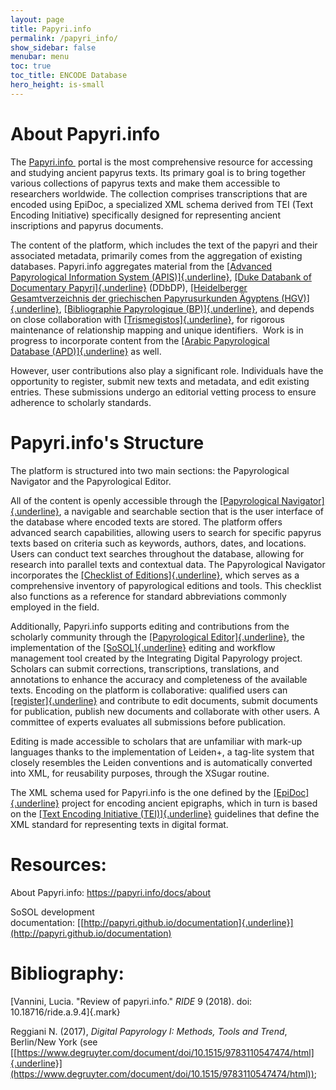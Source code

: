 ```yaml
---
layout: page
title: Papyri.info
permalink: /papyri_info/
show_sidebar: false
menubar: menu
toc: true
toc_title: ENCODE Database
hero_height: is-small
---
```



# About Papyri.info

The [Papyri.info ](http://www.papyri.info/) portal is the
most comprehensive resource for accessing and studying ancient papyrus
texts. Its primary goal is to bring together various collections of
papyrus texts and make them accessible to researchers worldwide. The
collection comprises transcriptions that are encoded using EpiDoc, a
specialized XML schema derived from TEI (Text Encoding Initiative)
specifically designed for representing ancient inscriptions and papyrus
documents.

The content of the platform, which includes the text of the papyri and
their associated metadata, primarily comes from the aggregation of
existing databases. Papyri.info aggregates material from the [[Advanced
Papyrological Information System
(APIS)]{.underline}](https://papyri.info/docs/apis), [[Duke Databank of
Documentary
Papyri]{.underline}](http://papyri.info/ddbdp) (DDbDP), [[Heidelberger
Gesamtverzeichnis der griechischen Papyrusurkunden
Ägyptens (HGV)]{.underline}](https://aquila.zaw.uni-heidelberg.de/start), [[Bibliographie
Papyrologique (BP)]{.underline}](http://www.aere-egke.be/BP/), and
depends on close collaboration
with [[Trismegistos]{.underline}](http://www.trismegistos.org/), for
rigorous maintenance of relationship mapping and unique identifiers.
 Work is in progress to incorporate content from the [[Arabic
Papyrological
Database (APD)]{.underline}](https://www.apd.gwi.uni-muenchen.de/apd/project.jsp)
as well.

However, user contributions also play a significant role. Individuals
have the opportunity to register, submit new texts and metadata, and
edit existing entries. These submissions undergo an editorial vetting
process to ensure adherence to scholarly standards.

# Papyri.info's Structure

The platform is structured into two main sections: the Papyrological
Navigator and the Papyrological Editor.

All of the content is openly accessible through the [[Papyrological
Navigator]{.underline}](https://papyri.info/search), a navigable and
searchable section that is the user interface of the database where
encoded texts are stored. The platform offers advanced search
capabilities, allowing users to search for specific papyrus texts based
on criteria such as keywords, authors, dates, and locations. Users can
conduct text searches throughout the database, allowing for research
into parallel texts and contextual data. The Papyrological Navigator
incorporates the [[Checklist of
Editions]{.underline}](https://papyri.info/docs/checklist), which serves
as a comprehensive inventory of papyrological editions and tools. This
checklist also functions as a reference for standard abbreviations
commonly employed in the field.

Additionally, Papyri.info supports editing and contributions from the
scholarly community through the [[Papyrological
Editor]{.underline}](http://papyri.info/editor), the implementation of
the [[SoSOL]{.underline}](https://github.com/sosol/sosol) editing and
workflow management tool created by the Integrating Digital Papyrology
project. Scholars can submit corrections, transcriptions, translations,
and annotations to enhance the accuracy and completeness of the
available texts. Encoding on the platform is collaborative: qualified
users can
[[register]{.underline}](https://papyri.info/editor/user/signin) and
contribute to edit documents, submit documents for publication, publish
new documents and collaborate with other users. A committee of experts
evaluates all submissions before publication.

Editing is made accessible to scholars that are unfamiliar with mark-up
languages thanks to the implementation of Leiden+, a tag-lite system
that closely resembles the Leiden conventions and is automatically
converted into XML, for reusability purposes, through the XSugar
routine.

The XML schema used for Papyri.info is the one defined by the
[[EpiDoc]{.underline}](https://epidoc.stoa.org/gl/latest/intro-intro.html)
project for encoding ancient epigraphs, which in turn is based on the
[[Text Encoding Initiative (TEI)]{.underline}](https://tei-c.org/)
guidelines that define the XML standard for representing texts in
digital format.

# Resources:

About Papyri.info: https://papyri.info/docs/about

SoSOL development
documentation: [[http://papyri.github.io/documentation]{.underline}](http://papyri.github.io/documentation)

# Bibliography:

[Vannini, Lucia. \"Review of papyri.info.\" *RIDE* 9 (2018). doi:
10.18716/ride.a.9.4]{.mark}

Reggiani N. (2017), *Digital Papyrology I: Methods, Tools and Trend*,
Berlin/New York (see
[[https://www.degruyter.com/document/doi/10.1515/9783110547474/html]{.underline}](https://www.degruyter.com/document/doi/10.1515/9783110547474/html));
